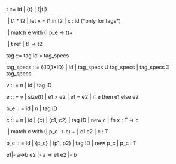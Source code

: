 t ::= id | {t}  | {|t|}	

​       | t1 * t2 | let x = t1 in t2 | x : id (*only for tags\*)

​       | match e with (| p_e ->  t)+

​       | t ref | t1 -> t2

tag ::= tag id = tag_specs

tag_specs ::= {(ID,)*ID} | id | tag_specs U tag_specs | tag_specs X tag_specs



v :: = n | id | tag ID

e :: = v | size(t) | e1 > e2 | e1 = e2 | if e then e1 else e2

p_e :: = id | n | tag ID



c :: = n | id | {c} | (c1, c2) | tag ID | new c | fn x : T -> c

​         | match c with (| p_c -> c) + | c1 c2 | c : T

p_c :: = id | {p_c} | (p1, p2) | tag ID | new p_c | p_c : T



e1|- a->b  e2 |- a      =>      e1 e2 |- b